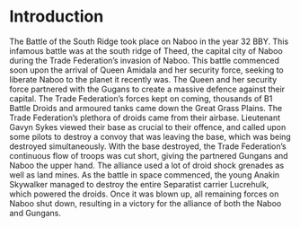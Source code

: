 # Introduction

The Battle of the South Ridge took place on Naboo in the year 32 BBY.
This infamous battle was at the south ridge of Theed, the capital city of Naboo during the Trade Federation’s invasion of Naboo.
This battle commenced soon upon the arrival of Queen Amidala and her security force, seeking to liberate Naboo to the planet it recently was.
The Queen and her security force partnered with the Gugans to create a massive defence against their capital.
The Trade Federation’s forces kept on coming, thousands of B1 Battle Droids and armoured tanks came down the Great Grass Plains.
The Trade Federation’s plethora of droids came from their airbase.
Lieutenant Gavyn Sykes viewed their base as crucial to their offence, and called upon some pilots to destroy a convoy that was leaving the base, which was being destroyed simultaneously.
With the base destroyed, the Trade Federation’s continuous flow of troops was cut short, giving the partnered Gungans and Naboo the upper hand.
The alliance used a lot of droid shock grenades as well as land mines.
As the battle in space commenced, the young Anakin Skywalker managed to destroy the entire Separatist carrier Lucrehulk, which powered the droids.
Once it was blown up, all remaining forces on Naboo shut down, resulting in a victory for the alliance of both the Naboo and Gungans.
